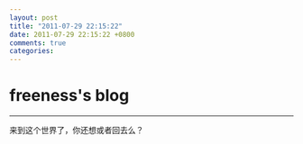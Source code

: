 ```yaml
---
layout: post
title: "2011-07-29 22:15:22"
date: 2011-07-29 22:15:22 +0800
comments: true
categories: 
---
```


# freeness's blog

----------

>
来到这个世界了，你还想或者回去么？